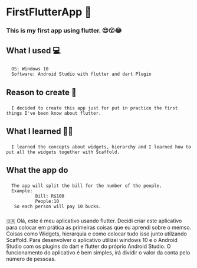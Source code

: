 # FirstFlutterApp :iphone:
  ### This is my first app using flutter. :heart_eyes::open_mouth::joy:
  
## What I used :computer:
  ### 
      OS: Windows 10
      Software: Android Studio with flutter and dart Plugin
      
## Reason to create :thinking:
  ###
      I decided to create this app just for put in practice the first things I've been know about flutter.
      
## What I learned 👨‍🏫
  ###    
      I learned the concepts about widgets, hierarchy and I learned how to put all the widgets together with Scaffold.

## What the app do
 ###
      The app will split the bill for the number of the people.
      Example: 
               Bill: R$100
               People:10
       So each person will pay 10 bucks.
     
### 
🇧🇷 Olá, este é meu aplicativo usando flutter. Decidi criar este aplicativo para colocar em prática as primeiras coisas que eu aprendi sobre o memso. Coisas como Widgets, hierarquia e como colocar tudo isso junto utilzando Scaffold. Para desenvolver o aplicativo utilizei windows 10 e o Android Studio com os plugins do dart e flutter do próprio Android Studio. O funcionamento do aplicativo é bem simples, irá dividir o valor da conta pelo número de pessoas.
      
